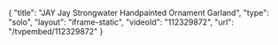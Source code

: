 {
    "title": "JAY Jay Strongwater Handpainted  Ornament Garland",
    "type": "solo",
    "layout": "iframe-static",
    "videoId": "112329872",
    "url": "\/tvpembed\/112329872"
}